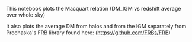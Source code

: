 This notebook plots the Macquart relation (DM_IGM vs redshift average over whole sky)

It also plots the average DM from halos and from the IGM separately from Prochaska's FRB library found here: (https://github.com/FRBs/FRB)

